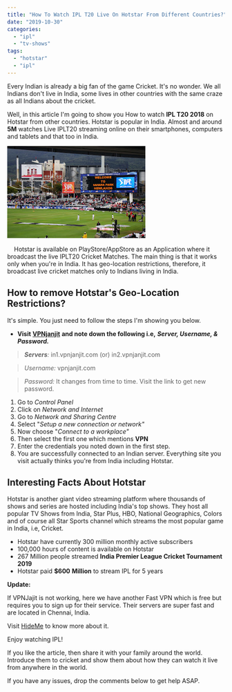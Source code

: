```yaml
---
title: "How To Watch IPL T20 Live On Hotstar From Different Countries?"
date: "2019-10-30"
categories: 
  - "ipl"
  - "tv-shows"
tags: 
  - "hotstar"
  - "ipl"
---
```


Every Indian is already a big fan of the game Cricket. It's no wonder. We all Indians don't live in India, some lives in other countries with the same craze as all Indians about the cricket.  

Well, in this article I'm going to show you How to watch **IPL T20 2018** on Hotstar from other countries. Hotstar is popular in India. Almost and around **5M** watches Live IPLT20 streaming online on their smartphones, computers and tablets and that too in India.  

[![IPL T20 2018 Live on Hotstar in Other Countries Like Saudi Arabia, UK, SIngapore](images/DD_vs_KXIP_3.jpg)](https://3.bp.blogspot.com/-RGC8EqM8z90/WtJEmkJQczI/AAAAAAAAPMk/TgvDvqu71VkGApPgSfrJyt-C1tJdOh9PgCLcBGAs/s1600/DD_vs_KXIP_3.jpg)

    Hotstar is available on PlayStore/AppStore as an Application where it broadcast the live IPLT20 Cricket Matches. The main thing is that it works only when you're in India. It has geo-location restrictions, therefore, it broadcast live cricket matches only to Indians living in India.  

## **How to remove Hotstar's Geo-Location Restrictions?**

It's simple. You just need to follow the steps I'm showing you below.  

- **Visit** [**VPNjanjit**](http://www.vpnjantit.com/free-pptp-india.html) **and note down the following i.e,** _**Server, Username, & Password.**_

> _**Servers**:_ in1.vpnjanjit.com (or) in2.vpnjanjit.com

> _Username:_ vpnjanjit.com

> _Password:_ It changes from time to time. Visit the link to get new password.

1. Go to _Control Panel_
2. Click on _Network and Internet_
3. Go to _Network and Sharing Centre_
4. Select "_Setup a new connection or network"_
5. Now choose "_Connect to a workplace"_
6. Then select the first one which mentions **VPN**
7. Enter the credentials you noted down in the first step.
8. You are successfully connected to an Indian server. Everything site you visit actually thinks you're from India including Hotstar.

## **Interesting Facts About Hotstar**

Hotstar is another giant video streaming platform where thousands of shows and series are hosted including India's top shows. They host all popular TV Shows from India, Star Plus, HBO, National Geographics, Colors and of course all Star Sports channel which streams the most popular game in India, i.e, Cricket.

- Hotstar have currently 300 million monthly active subscribers
- 100,000 hours of content is available on Hotstar
- 267 Million people streamed **India Premier League Cricket Tournament 2019**
- Hotstar paid **$600** **Million** to stream IPL for 5 years

**Update:**

If VPNJajit is not working, here we have another Fast VPN which is free but requires you to sign up for their service. Their servers are super fast and are located in Chennai, India.

Visit [HideMe](https://hide.me/en/network/india-vpn) to know more about it.

Enjoy watching IPL!

If you like the article, then share it with your family around the world. Introduce them to cricket and show them about how they can watch it live from anywhere in the world.

If you have any issues, drop the comments below to get help ASAP.
